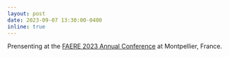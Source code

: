 ```yaml
---
layout: post
date: 2023-09-07 13:30:00-0400
inline: true
---
```


Prensenting at the <a href='https://faere2023.sciencesconf.org/'>FAERE 2023 Annual Conference</a> at Montpellier, France.
